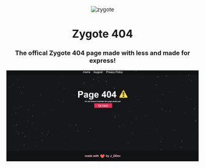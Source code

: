 <p align="center">
   <img src="https://avatars.githubusercontent.com/u/126754340?s=200&v=4" alt="zygote" width="300" height="300">
</p>

<h1 align="center">Zygote 404</h1>
<h3 align="center">The offical Zygote 404 page made with less and made for express!</h3>
<p align="center">
   <img src="https://github.com/ZyteCloud/404/blob/main/.github/assets/screenshot.png?raw=true" alt="zygote">
</p>